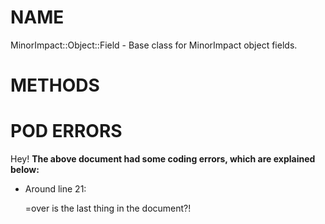 # NAME

MinorImpact::Object::Field - Base class for MinorImpact object fields.

# METHODS

# POD ERRORS

Hey! **The above document had some coding errors, which are explained below:**

- Around line 21:

    &#x3d;over is the last thing in the document?!

